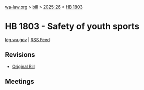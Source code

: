 [wa-law.org](/) > [bill](/bill/) > [2025-26](/bill/2025-26/) > [HB 1803](/bill/2025-26/hb/1803/)

# HB 1803 - Safety of youth sports
[leg.wa.gov](https://app.leg.wa.gov/billsummary?BillNumber=1803&Year=2025&Initiative=false) | [RSS Feed](./rss.xml)

## Revisions
* [Original Bill](1/)

## Meetings